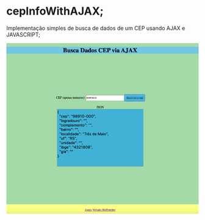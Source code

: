 # cepInfoWithAJAX;

Implementação simples de busca de dados de um CEP usando AJAX e JAVASCRIPT;

<img src="image.png"/>
